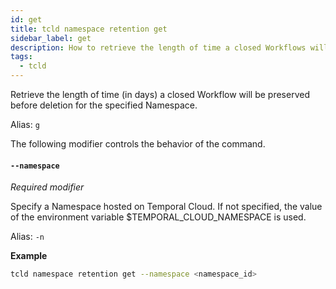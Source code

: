 ```yaml
---
id: get
title: tcld namespace retention get
sidebar_label: get
description: How to retrieve the length of time a closed Workflows will be preserved before deletion for a Namespace in Temporal Cloud using tcld.
tags:
  - tcld
---
```


Retrieve the length of time (in days) a closed Workflow will be preserved before deletion for the specified Namespace.

Alias: `g`

The following modifier controls the behavior of the command.

#### `--namespace`

_Required modifier_

Specify a Namespace hosted on Temporal Cloud.
If not specified, the value of the environment variable $TEMPORAL_CLOUD_NAMESPACE is used.

Alias: `-n`

**Example**

```bash
tcld namespace retention get --namespace <namespace_id>
```
